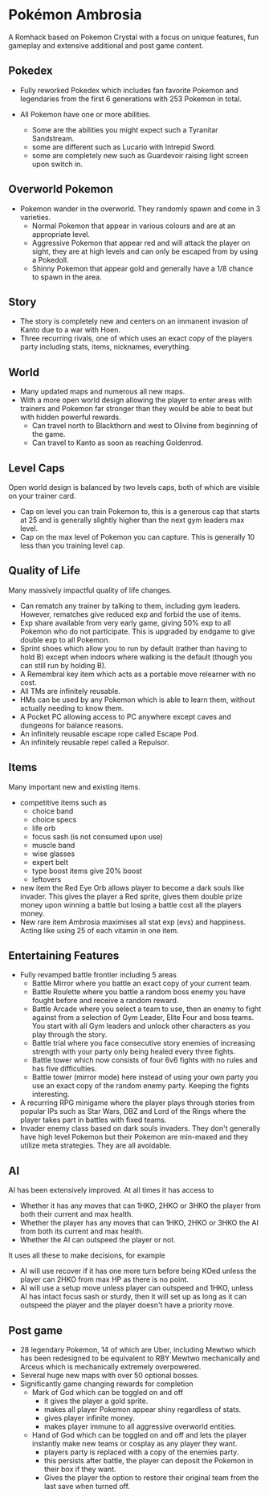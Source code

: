 # Pokémon Ambrosia

A Romhack based on Pokemon Crystal with a focus on unique features, fun gameplay and extensive additional and post game content.

## Pokedex

- Fully reworked Pokedex which includes fan favorite Pokemon and legendaries from the first 6 generations with 253 Pokemon in total.

- All Pokemon have one or more abilities.
  - Some are the abilities you might expect such a Tyranitar Sandstream.
  - some are different such as Lucario with Intrepid Sword.
  - some are completely new such as Guardevoir raising light screen upon switch in.

## Overworld Pokemon

- Pokemon wander in the overworld. They randomly spawn and come in 3 varieties.
  - Normal Pokemon that appear in various colours and are at an appropriate level.
  - Aggressive Pokemon that appear red and will attack the player on sight, they are at high levels and can only be escaped from by using a Pokedoll.
  - Shinny Pokemon that appear gold and generally have a 1/8 chance to spawn in the area.

## Story

- The story is completely new and centers on an immanent invasion of Kanto due to a war with Hoen.
- Three recurring rivals, one of which uses an exact copy of the players party including stats, items, nicknames, everything.

## World

- Many updated maps and numerous all new maps.
- With a more open world design allowing the player to enter areas with trainers and Pokemon far stronger than they would be able to beat but with hidden powerful rewards.
  - Can travel north to Blackthorn and west to Olivine from beginning of the game.
  - Can travel to Kanto as soon as reaching Goldenrod.

## Level Caps

Open world design is balanced by two levels caps, both of which are visible on your trainer card.
  - Cap on level you can train Pokemon to, this is a generous cap that starts at 25 and is generally slightly higher than the next gym leaders max level.
  - Cap on the max level of Pokemon you can capture. This is generally 10 less than you training level cap.

## Quality of Life

Many massively impactful quality of life changes.
- Can rematch any trainer by talking to them, including gym leaders. However, rematches give reduced exp and forbid the use of items.
- Exp share available from very early game, giving 50% exp to all Pokemon who do not participate. This is upgraded by endgame to give double exp to all Pokemon.
- Sprint shoes which allow you to run by default (rather than having to hold B) except when indoors where walking is the default (though you can still run by holding B).
- A Remembral key item which acts as a portable move relearner with no cost.
- All TMs are infinitely reusable.
- HMs can be used by any Pokemon which is able to learn them, without actually needing to know them.
- A Pocket PC allowing access to PC anywhere except caves and dungeons for balance reasons.
- An infinitely reusable escape rope called Escape Pod.
- An infinitely reusable repel called a Repulsor.

## Items

Many important new and existing items.

- competitive items such as
    - choice band
    - choice specs
    - life orb
    - focus sash (is not consumed upon use)
    - muscle band
    - wise glasses
    - expert belt
    - type boost items give 20% boost
    - leftovers
- new item the Red Eye Orb allows player to become a dark souls like invader. This gives the player a Red sprite, gives them double prize money upon winning a battle but losing a battle cost all the players money.
- New rare item Ambrosia maximises all stat exp (evs) and happiness. Acting like using 25 of each vitamin in one item.

## Entertaining Features

- Fully revamped battle frontier including 5 areas
    - Battle Mirror where you battle an exact copy of your current team.
    - Battle Roulette where you battle a random boss enemy you have fought before and receive a random reward.
    - Battle Arcade where you select a team to use, then an enemy to fight against from a selection of Gym Leader, Elite Four and boss teams. You start with all Gym leaders and unlock other characters as you play through the story.
    - Battle trial where you face consecutive story enemies of increasing strength 	with your party only being healed every three fights.
    - Battle tower which now consists of four 6v6 fights with no rules and has five difficulties.
    - Battle tower (mirror mode) here instead of using your own party you use an exact copy of the random enemy party. Keeping the fights interesting.
- A recurring RPG minigame where the player plays through stories from popular IPs such as Star Wars, DBZ and Lord of the Rings where the player takes part in battles with fixed teams.
- Invader enemy class based on dark souls invaders. They don't generally have high level Pokemon but their Pokemon are min-maxed and they utilize meta strategies. They are all avoidable.

## AI

AI has been extensively improved. At all times it has access to
- Whether it has any moves that can 1HKO, 2HKO or 3HKO the player from both their current and max health.
- Whether the player has any moves that can 1HKO, 2HKO or 3HKO the AI from both its current and max health.
- Whether the AI can outspeed the player or not.

It uses all these to make decisions, for example
- AI will use recover if it has one more turn before being KOed unless the player can 2HKO from max HP as there is no point.
- AI will use a setup move unless player can outspeed and 1HKO, unless AI has intact focus sash or sturdy, then it will set up as long as it can outspeed the player and the player doesn't have a priority move.

## Post game

- 28 legendary Pokemon, 14 of which are Uber, including Mewtwo which has been redesigned to be equivalent to RBY Mewtwo mechanically and Arceus which is mechanically extremely overpowered.
- Several huge new maps with over 50 optional bosses.
- Significantly game changing rewards for completion
    - Mark of God which can be toggled on and off
        - it gives the player a gold sprite.
        - makes all player Pokemon appear shiny regardless of stats.
        - gives player infinite money.
        - makes player immune to all aggressive overworld entities.
    - Hand of God which can be toggled on and off and lets the player instantly make new teams or cosplay as any player they want.
        - players party is replaced with a copy of the enemies party.
        - this persists after battle, the player can deposit the Pokemon in their box if they want.
        - Gives the player the option to restore their original team from the last save when turned off.


